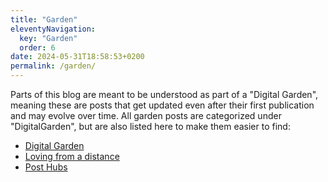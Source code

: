 ```yaml
---
title: "Garden"
eleventyNavigation:
  key: "Garden"
  order: 6
date: 2024-05-31T18:58:53+0200
permalink: /garden/
---
```



Parts of this blog are meant to be understood as part of a "Digital Garden", meaning these are posts that get updated even after their first publication and may evolve over time. All garden posts are categorized under "DigitalGarden", but are also listed here to make them easier to find:

- [Digital Garden](https://blog.martin-haehnel.de/2024/04/07/digital-garden.html)
- [Loving from a distance](https://blog.martin-haehnel.de/2024/04/07/loving-from-a.html)
- [Post Hubs](https://blog.martin-haehnel.de/2024/05/31/post-hubs.html)

